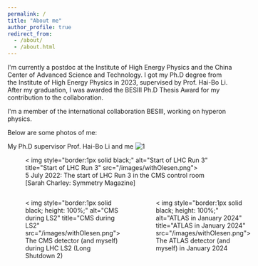 ```yaml
---
permalink: /
title: "About me"
author_profile: true
redirect_from: 
  - /about/
  - /about.html
---
```


I'm currently a postdoc at the Institute of High Energy Physics and the China Center of Advanced Science and Technology. I got my Ph.D degree from the Institute of High Energy Physics in 2023, supervised by Prof. Hai-Bo Li. After my graduation, I was awarded the BESIII Ph.D Thesis Award for my contribution to the collaboration.

I'm a member of the international collaboration BESIII, working on hyperon physics.

Below are some photos of me:

My Ph.D supervisor Prof. Hai-Bo Li and me
![1](/images/withHaibo.jpg)

<figure>
< img style="border:1px solid black;" 
     alt="Start of LHC Run 3" 
     title="Start of LHC Run 3"
     src="/images/withOlesen.png">
  <figcaption>5 July 2022: The start of LHC Run 3 in the CMS control room [Sarah Charley: Symmetry Magazine] </figcaption>
</figure>


<div style="display: flex; justify-content: space-around;">
  <figure style="height: 350px;">
    < img style="border:1px solid black; height: 100%;" 
         alt="CMS during LS2" 
         title="CMS during LS2"
         src="/images/withOlesen.png">
    <figcaption>The CMS detector (and myself) during LHC LS2 (Long Shutdown 2)</figcaption>
  </figure>
   
  <figure style="height: 350px;">
    < img style="border:1px solid black; height: 100%;" 
         alt="ATLAS in January 2024" 
         title="ATLAS in January 2024"
         src="/images/withOlesen.png">
    <figcaption>The ATLAS detector (and myself) in January 2024</figcaption>
  </figure>
</div>
